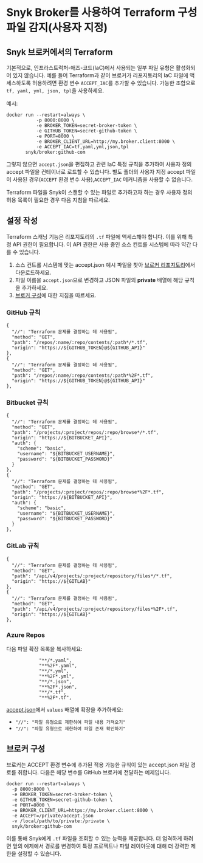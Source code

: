 # Snyk Broker를 사용하여 Terraform 구성 파일 감지(사용자 지정)

## **Snyk 브로커에서의 Terraform**

기본적으로, 인프라스트럭처-애즈-코드(IaC)에서 사용되는 일부 파일 유형은 활성화되어 있지 않습니다. 예를 들어 Terraform과 같이 브로커가 리포지토리의 IaC 파일에 액세스하도록 허용하려면 환경 변수 `ACCEPT_IAC`를 추가할 수 있습니다. 가능한 조합으로 `tf, yaml, yml, json, tpl`을 사용하세요.

예시:

```
docker run --restart=always \
           -p 8000:8000 \
           -e BROKER_TOKEN=secret-broker-token \
           -e GITHUB_TOKEN=secret-github-token \
           -e PORT=8000 \
           -e BROKER_CLIENT_URL=http://my.broker.client:8000 \
           -e ACCEPT_IAC=tf,yaml,yml,json,tpl
       snyk/broker:github-com
```

그렇지 않으면 `accept.json`을 편집하고 관련 IaC 특정 규칙을 추가하여 사용자 정의 accept 파일을 컨테이너로 로드할 수 있습니다. 별도 폴더의 사용자 지정 accept 파일이 사용된 경우(`ACCEPT` 환경 변수 사용),`ACCEPT_IAC` 메커니즘을 사용할 수 없습니다.

Terraform 파일을 Snyk이 스캔할 수 있는 파일로 추가하고자 하는 경우 사용자 정의 허용 목록이 필요한 경우 다음 지침을 따르세요.

## 설정 작성

Terraform 스캐닝 기능은 리포지토리의 `.tf` 파일에 액세스해야 합니다. 이를 위해 특정 API 권한이 필요합니다. 이 API 권한은 사용 중인 소스 컨트롤 시스템에 따라 약간 다를 수 있습니다.

1. 소스 컨트롤 시스템에 맞는 accept.json 예시 파일을 찾아 [브로커 리포지토리](https://github.com/snyk/broker/tree/master/client-templates)에서 다운로드하세요.
2. 파일 이름을 `accept.json`으로 변경하고 JSON 파일의 **private** 배열에 해당 규칙을 추가하세요.
3. [브로커 구성](detecting-terraform-configuration-files-using-snyk-broker-custom.md#configuring-broker)에 대한 지침을 따르세요.

### GitHub 규칙

```
{
  "//": "Terraform 문제를 결정하는 데 사용됨",
  "method": "GET",
  "path": "/repos/:name/:repo/contents/:path*/*.tf",
  "origin": "https://${GITHUB_TOKEN}@${GITHUB_API}"
},
{
  "//": "Terraform 문제를 결정하는 데 사용됨",
  "method": "GET",
  "path": "/repos/:name/:repo/contents/:path*%2F*.tf",
  "origin": "https://${GITHUB_TOKEN}@${GITHUB_API}"
},
```

### Bitbucket 규칙

```
{
  "//": "Terraform 문제를 결정하는 데 사용됨",
  "method": "GET",
  "path": "/projects/:project/repos/:repo/browse*/*.tf",
  "origin": "https://${BITBUCKET_API}",
  "auth": {
    "scheme": "basic",
    "username": "${BITBUCKET_USERNAME}",
    "password": "${BITBUCKET_PASSWORD}"
  }
},
{
  "//": "Terraform 문제를 결정하는 데 사용됨",
  "method": "GET",
  "path": "/projects/:project/repos/:repo/browse*%2F*.tf",
  "origin": "https://${BITBUCKET_API}",
  "auth": {
    "scheme": "basic",
    "username": "${BITBUCKET_USERNAME}",
    "password": "${BITBUCKET_PASSWORD}"
  }
},
```

### GitLab 규칙

```
{
  "//": "Terraform 문제를 결정하는 데 사용됨",
  "method": "GET",
  "path": "/api/v4/projects/:project/repository/files*/*.tf",
  "origin": "https://${GITLAB}"
},
{
  "//": "Terraform 문제를 결정하는 데 사용됨",
  "method": "GET",
  "path": "/api/v4/projects/:project/repository/files*%2F*.tf",
  "origin": "https://${GITLAB}"
},
```

### Azure Repos

다음 파일 확장 목록을 복사하세요:

```
            "**/*.yaml",
            "**%2F*.yaml",
            "**/*.yml",
            "**%2F*.yml",
            "**/*.json",
            "**%2F*.json",
            "**/*.tf",
            "**%2F*.tf",
```

[accept.json](https://github.com/snyk/broker/blob/master/client-templates/azure-repos/accept.json.sample)에서 `values` 배열에 확장을 추가하세요:

* `"//": "파일 유형으로 제한하여 파일 내용 가져오기"`
* `"//": "파일 유형으로 제한하여 파일 존재 확인하기"`

## 브로커 구성

브로커는 ACCEPT 환경 변수에 추가된 적용 가능한 규칙이 있는 accept.json 파일 경로를 취합니다. 다음은 해당 변수를 GitHub 브로커에 전달하는 예제입니다.

```
docker run --restart=always \
  -p 8000:8000 \
  -e BROKER_TOKEN=secret-broker-token \
  -e GITHUB_TOKEN=secret-github-token \
  -e PORT=8000 \
  -e BROKER_CLIENT_URL=https://my.broker.client:8000 \
  -e ACCEPT=/private/accept.json
  -v /local/path/to/private:/private \
  snyk/broker:github-com
```

이를 통해 Snyk에게 `.tf` 파일을 조회할 수 있는 능력을 제공합니다. 더 엄격하게 하려면 앞의 예제에서 경로를 변경하여 특정 프로젝트나 파일 레이아웃에 대해 더 강력한 제한을 설정할 수 있습니다.
